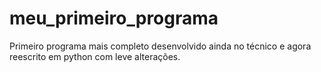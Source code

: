 meu_primeiro_programa
=====================

Primeiro programa mais completo desenvolvido ainda no técnico e agora reescrito em python com leve alterações. 
